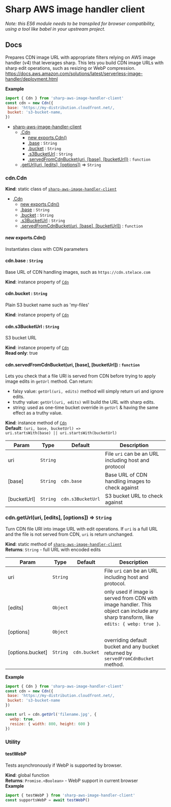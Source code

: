 # Sharp AWS image handler client

_Note: this ES6 module needs to be transpiled for browser compatibility, using a tool like babel in your upstream project._

## Docs

  Prepares CDN image URL with appropriate filters relying on AWS image handler (v4) that leverages sharp.
This lets you build CDN image URLs with sharp edit operations, such as resizing or WebP compression.
https://docs.aws.amazon.com/solutions/latest/serverless-image-handler/deployment.html

**Example**  
```js
import { Cdn } from 'sharp-aws-image-handler-client'
const cdn = new Cdn({
 base: 'https://my-distribution.cloudfront.net/,
 bucket: 's3-bucket-name,
})
```

* [sharp-aws-image-handler-client](#module_sharp-aws-image-handler-client)
    * [.Cdn](#module_sharp-aws-image-handler-client.Cdn)
        * [new exports.Cdn()](#new_module_sharp-aws-image-handler-client.Cdn_new)
        * [.base](#module_sharp-aws-image-handler-client.Cdn+base) : <code>String</code>
        * [.bucket](#module_sharp-aws-image-handler-client.Cdn+bucket) : <code>String</code>
        * [.s3BucketUrl](#module_sharp-aws-image-handler-client.Cdn+s3BucketUrl) : <code>String</code>
        * [.servedFromCdnBucket(uri, [base], [bucketUrl])](#module_sharp-aws-image-handler-client.Cdn+servedFromCdnBucket) : <code>function</code>
    * [.getUrl(uri, [edits], [options])](#module_sharp-aws-image-handler-client.getUrl) ⇒ <code>String</code>

<a name="module_sharp-aws-image-handler-client.Cdn"></a>

### cdn.Cdn
**Kind**: static class of [<code>sharp-aws-image-handler-client</code>](#module_sharp-aws-image-handler-client)  

* [.Cdn](#module_sharp-aws-image-handler-client.Cdn)
    * [new exports.Cdn()](#new_module_sharp-aws-image-handler-client.Cdn_new)
    * [.base](#module_sharp-aws-image-handler-client.Cdn+base) : <code>String</code>
    * [.bucket](#module_sharp-aws-image-handler-client.Cdn+bucket) : <code>String</code>
    * [.s3BucketUrl](#module_sharp-aws-image-handler-client.Cdn+s3BucketUrl) : <code>String</code>
    * [.servedFromCdnBucket(uri, [base], [bucketUrl])](#module_sharp-aws-image-handler-client.Cdn+servedFromCdnBucket) : <code>function</code>

<a name="new_module_sharp-aws-image-handler-client.Cdn_new"></a>

#### new exports.Cdn()
Instantiates class with CDN parameters

<a name="module_sharp-aws-image-handler-client.Cdn+base"></a>

#### cdn.base : <code>String</code>
Base URL of CDN handling images, such as `https://cdn.stelace.com`

**Kind**: instance property of [<code>Cdn</code>](#module_sharp-aws-image-handler-client.Cdn)  
<a name="module_sharp-aws-image-handler-client.Cdn+bucket"></a>

#### cdn.bucket : <code>String</code>
Plain S3 bucket name such as 'my-files'

**Kind**: instance property of [<code>Cdn</code>](#module_sharp-aws-image-handler-client.Cdn)  
<a name="module_sharp-aws-image-handler-client.Cdn+s3BucketUrl"></a>

#### cdn.s3BucketUrl : <code>String</code>
S3 bucket URL

**Kind**: instance property of [<code>Cdn</code>](#module_sharp-aws-image-handler-client.Cdn)  
**Read only**: true  
<a name="module_sharp-aws-image-handler-client.Cdn+servedFromCdnBucket"></a>

#### cdn.servedFromCdnBucket(uri, [base], [bucketUrl]) : <code>function</code>
Lets you check that a file URI is served from CDN before trying to apply image edits in `getUrl` method.
Can return:

  - falsy value: `getUrl(uri, edits)` method will simply return uri and ignore edits.
  - truthy value: `getUrl(uri, edits)` will build the URL with sharp edits.
  - string: used as one-time bucket override in `getUrl` & having the same effect as a truthy value.

**Kind**: instance method of [<code>Cdn</code>](#module_sharp-aws-image-handler-client.Cdn)  
**Default**: <code>(uri, base, bucketUrl) &#x3D;&gt; uri.startsWith(base) || uri.startsWith(bucketUrl)</code>  

| Param | Type | Default | Description |
| --- | --- | --- | --- |
| uri | <code>String</code> |  | File `uri` can be an URL including host and protocol |
| [base] | <code>String</code> | <code>cdn.base</code> | Base URL of CDN handling images to check against |
| [bucketUrl] | <code>String</code> | <code>cdn.s3BucketUrl</code> | S3 bucket URL to check against |

<a name="module_sharp-aws-image-handler-client.getUrl"></a>

### cdn.getUrl(uri, [edits], [options]) ⇒ <code>String</code>
Turn CDN file URI into image URL with edit operations.
If `uri` is a full URL and the file is not served from CDN, `uri` is return unchanged.

**Kind**: static method of [<code>sharp-aws-image-handler-client</code>](#module_sharp-aws-image-handler-client)  
**Returns**: <code>String</code> - full URL with encoded edits  

| Param | Type | Default | Description |
| --- | --- | --- | --- |
| uri | <code>String</code> |  | File `uri` can be an URL including host and protocol. |
| [edits] | <code>Object</code> |  | only used if image is served from CDN with image handler.    This object can include any sharp transform, like `edits: { webp: true }`. |
| [options] | <code>Object</code> |  |  |
| [options.bucket] | <code>String</code> | <code>cdn.bucket</code> | overriding default bucket    and any bucket returned by `servedFromCdnBucket` method. |

**Example**  
```js
import { Cdn } from 'sharp-aws-image-handler-client'
const cdn = new Cdn({
 base: 'https://my-distribution.cloudfront.net/,
 bucket: 's3-bucket-name
})

const url = cdn.getUrl('filename.jpg', {
  webp: true,
  resize: { width: 800, height: 600 }
})
```

### Utility

  #### testWebP
  Tests asynchronously if WebP is supported by browser.

**Kind**: global function  
**Returns**: <code>Promise.&lt;Boolean&gt;</code> - WebP support in current browser  
**Example**  
```js
import { testWebP } from 'sharp-aws-image-handler-client'
const supportsWebP = await testWebP()
```
